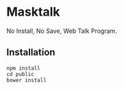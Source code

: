 # Masktalk
No Install, No Save, Web Talk Program.

## Installation
~~~
npm install
cd public
bower install
~~~
##

